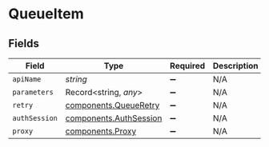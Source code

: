 # QueueItem


## Fields

| Field                                                            | Type                                                             | Required                                                         | Description                                                      |
| ---------------------------------------------------------------- | ---------------------------------------------------------------- | ---------------------------------------------------------------- | ---------------------------------------------------------------- |
| `apiName`                                                        | *string*                                                         | :heavy_minus_sign:                                               | N/A                                                              |
| `parameters`                                                     | Record<string, *any*>                                            | :heavy_minus_sign:                                               | N/A                                                              |
| `retry`                                                          | [components.QueueRetry](../../models/components/queueretry.md)   | :heavy_minus_sign:                                               | N/A                                                              |
| `authSession`                                                    | [components.AuthSession](../../models/components/authsession.md) | :heavy_minus_sign:                                               | N/A                                                              |
| `proxy`                                                          | [components.Proxy](../../models/components/proxy.md)             | :heavy_minus_sign:                                               | N/A                                                              |
